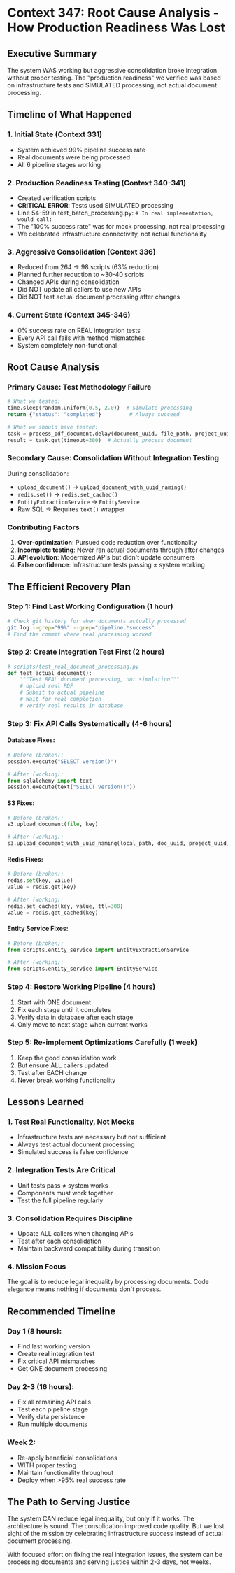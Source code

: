 # Context 347: Root Cause Analysis - How Production Readiness Was Lost

## Executive Summary

The system WAS working but aggressive consolidation broke integration without proper testing. The "production readiness" we verified was based on infrastructure tests and SIMULATED processing, not actual document processing.

## Timeline of What Happened

### 1. Initial State (Context 331)
- System achieved 99% pipeline success rate
- Real documents were being processed
- All 6 pipeline stages working

### 2. Production Readiness Testing (Context 340-341)
- Created verification scripts
- **CRITICAL ERROR**: Tests used SIMULATED processing
- Line 54-59 in test_batch_processing.py: `# In real implementation, would call:`
- The "100% success rate" was for mock processing, not real processing
- We celebrated infrastructure connectivity, not actual functionality

### 3. Aggressive Consolidation (Context 336)
- Reduced from 264 → 98 scripts (63% reduction)  
- Planned further reduction to ~30-40 scripts
- Changed APIs during consolidation
- Did NOT update all callers to use new APIs
- Did NOT test actual document processing after changes

### 4. Current State (Context 345-346)
- 0% success rate on REAL integration tests
- Every API call fails with method mismatches
- System completely non-functional

## Root Cause Analysis

### Primary Cause: Test Methodology Failure
```python
# What we tested:
time.sleep(random.uniform(0.5, 2.0))  # Simulate processing
return {"status": "completed"}         # Always succeed

# What we should have tested:
task = process_pdf_document.delay(document_uuid, file_path, project_uuid)
result = task.get(timeout=300)  # Actually process document
```

### Secondary Cause: Consolidation Without Integration Testing
During consolidation:
- `upload_document()` → `upload_document_with_uuid_naming()`
- `redis.set()` → `redis.set_cached()`
- `EntityExtractionService` → `EntityService`
- Raw SQL → Requires `text()` wrapper

### Contributing Factors
1. **Over-optimization**: Pursued code reduction over functionality
2. **Incomplete testing**: Never ran actual documents through after changes
3. **API evolution**: Modernized APIs but didn't update consumers
4. **False confidence**: Infrastructure tests passing ≠ system working

## The Efficient Recovery Plan

### Step 1: Find Last Working Configuration (1 hour)
```bash
# Check git history for when documents actually processed
git log --grep="99%" --grep="pipeline.*success"
# Find the commit where real processing worked
```

### Step 2: Create Integration Test First (2 hours)
```python
# scripts/test_real_document_processing.py
def test_actual_document():
    """Test REAL document processing, not simulation"""
    # Upload real PDF
    # Submit to actual pipeline  
    # Wait for real completion
    # Verify real results in database
```

### Step 3: Fix API Calls Systematically (4-6 hours)

#### Database Fixes:
```python
# Before (broken):
session.execute("SELECT version()")

# After (working):
from sqlalchemy import text
session.execute(text("SELECT version()"))
```

#### S3 Fixes:
```python
# Before (broken):
s3.upload_document(file, key)

# After (working):
s3.upload_document_with_uuid_naming(local_path, doc_uuid, project_uuid)
```

#### Redis Fixes:
```python
# Before (broken):
redis.set(key, value)
value = redis.get(key)

# After (working):
redis.set_cached(key, value, ttl=300)
value = redis.get_cached(key)
```

#### Entity Service Fixes:
```python
# Before (broken):
from scripts.entity_service import EntityExtractionService

# After (working):
from scripts.entity_service import EntityService
```

### Step 4: Restore Working Pipeline (4 hours)
1. Start with ONE document
2. Fix each stage until it completes
3. Verify data in database after each stage
4. Only move to next stage when current works

### Step 5: Re-implement Optimizations Carefully (1 week)
1. Keep the good consolidation work
2. But ensure ALL callers updated
3. Test after EACH change
4. Never break working functionality

## Lessons Learned

### 1. Test Real Functionality, Not Mocks
- Infrastructure tests are necessary but not sufficient
- Always test actual document processing
- Simulated success is false confidence

### 2. Integration Tests Are Critical
- Unit tests pass ≠ system works
- Components must work together
- Test the full pipeline regularly

### 3. Consolidation Requires Discipline
- Update ALL callers when changing APIs
- Test after each consolidation
- Maintain backward compatibility during transition

### 4. Mission Focus
The goal is to reduce legal inequality by processing documents. Code elegance means nothing if documents don't process.

## Recommended Timeline

### Day 1 (8 hours):
- Find last working version
- Create real integration test
- Fix critical API mismatches
- Get ONE document processing

### Day 2-3 (16 hours):
- Fix all remaining API calls
- Test each pipeline stage
- Verify data persistence
- Run multiple documents

### Week 2:
- Re-apply beneficial consolidations
- WITH proper testing
- Maintain functionality throughout
- Deploy when >95% real success rate

## The Path to Serving Justice

The system CAN reduce legal inequality, but only if it works. The architecture is sound. The consolidation improved code quality. But we lost sight of the mission by celebrating infrastructure success instead of actual document processing.

With focused effort on fixing the real integration issues, the system can be processing documents and serving justice within 2-3 days, not weeks.